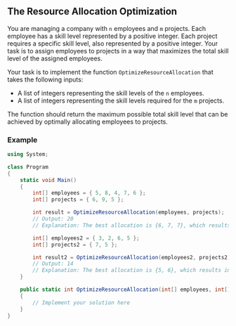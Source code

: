 ## The Resource Allocation Optimization

You are managing a company with `n` employees and `m` projects. Each employee has a skill level represented by a positive integer. Each project requires a specific skill level, also represented by a positive integer. Your task is to assign employees to projects in a way that maximizes the total skill level of the assigned employees.

Your task is to implement the function `OptimizeResourceAllocation` that takes the following inputs:

- A list of integers representing the skill levels of the `n` employees.
- A list of integers representing the skill levels required for the `m` projects.

The function should return the maximum possible total skill level that can be achieved by optimally allocating employees to projects.

### Example

```csharp
using System;

class Program
{
    static void Main()
    {
        int[] employees = { 5, 8, 4, 7, 6 };
        int[] projects = { 6, 9, 5 };

        int result = OptimizeResourceAllocation(employees, projects);
        // Output: 20
        // Explanation: The best allocation is {6, 7, 7}, which results in a total skill level of 20.

        int[] employees2 = { 3, 2, 6, 5 };
        int[] projects2 = { 7, 5 };

        int result2 = OptimizeResourceAllocation(employees2, projects2);
        // Output: 14
        // Explanation: The best allocation is {5, 6}, which results in a total skill level of 14.
    }

    public static int OptimizeResourceAllocation(int[] employees, int[] projects)
    {
        // Implement your solution here
    }
}
